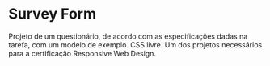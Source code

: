 # Survey Form

Projeto de um questionário, de acordo com as especificações dadas na tarefa, com um modelo de exemplo. CSS livre.
Um dos projetos necessários para a certificação Responsive Web Design.
